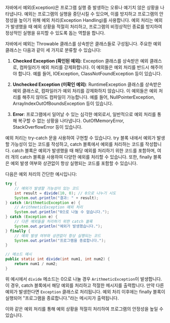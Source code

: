 자바에서 예외(Exception)은 프로그램 실행 중 발생하는 오류나 예기치 않은 상황을 나타냅니다. 예외는 프로그램의 실행을 중단시킬 수 있으며, 이를 방지하고 프로그램의 안정성을 높이기 위해 예외 처리(Exception Handling)를 사용합니다. 예외 처리는 예외가 발생했을 때 예외 상황을 적절히 처리하고, 프로그램의 비정상적인 종료를 방지하여 정상적인 실행을 유지할 수 있도록 돕는 역할을 합니다.

자바에서 예외는 Throwable 클래스를 상속받은 클래스들로 구성됩니다. 주요한 예외 클래스는 다음과 같이 세 가지로 분류할 수 있습니다:

1. **Checked Exception (확인된 예외)**: Exception 클래스를 상속받은 예외 클래스로, 컴파일러가 예외 처리를 강제화합니다. 이 예외들은 예외 처리를 반드시 해주어야 합니다. 예를 들어, IOException, ClassNotFoundException 등이 있습니다.

2. **Unchecked Exception (미확인 예외)**: RuntimeException 클래스를 상속받은 예외 클래스로, 컴파일러가 예외 처리를 강제화하지 않습니다. 이 예외들은 예외 처리를 해주지 않아도 컴파일이 가능합니다. 예를 들어, NullPointerException, ArrayIndexOutOfBoundsException 등이 있습니다.

3. **Error**: 프로그램에서 일어날 수 있는 심각한 예외로서, 일반적으로 예외 처리를 통해 복구할 수 없는 상황을 나타냅니다. OutOfMemoryError, StackOverflowError 등이 있습니다.

예외 처리는 try-catch 문을 사용하여 구현할 수 있습니다. try 블록 내에서 예외가 발생할 가능성이 있는 코드를 작성하고, catch 블록에서 예외를 처리하는 코드를 작성합니다. catch 블록은 예외가 발생했을 때 해당 예외를 처리하기 위한 코드를 포함하며, 여러 개의 catch 블록을 사용하여 다양한 예외를 처리할 수 있습니다. 또한, finally 블록은 예외 발생 여부와 상관없이 항상 실행되는 코드를 포함할 수 있습니다.

다음은 예외 처리의 간단한 예시입니다:

```java
try {
    // 예외가 발생할 가능성이 있는 코드
    int result = divide(10, 0); // 0으로 나누기 시도
    System.out.println("결과: " + result);
} catch (ArithmeticException e) {
    // ArithmeticException 예외 처리
    System.out.println("0으로 나눌 수 없습니다.");
} catch (Exception e) {
    // 다른 예외들을 처리하기 위한 catch 블록
    System.out.println("예외가 발생했습니다.");
} finally {
    // 예외 발생 여부와 상관없이 항상 실행되는 코드
    System.out.println("프로그램을 종료합니다.");
}

// 메소드 예시
public static int divide(int num1, int num2) {
    return num1 / num2;
}
```

위 예시에서 `divide` 메소드는 0으로 나눌 경우 `ArithmeticException`이 발생합니다. 이 경우, catch 블록에서 해당 예외를 처리하고 적절한 메시지를 출력합니다. 만약 다른 예외가 발생한다면 `Exception` 클래스로 처리됩니다. 예외 처리 이후에는 finally 블록이 실행되어 "프로그램을 종료합니다."라는 메시지가 출력됩니다.

이와 같은 예외 처리를 통해 예외 상황을 적절히 처리하여 프로그램의 안정성을 높일 수 있습니다.